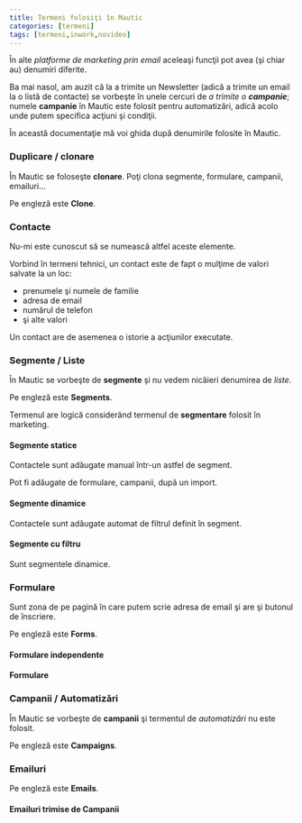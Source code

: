 ```yaml
---
title: Termeni folosiţi în Mautic
categories: [termeni]
tags: [termeni,inwork,novideo]
---
```


În alte _platforme de marketing prin email_ aceleaşi funcţii pot avea (şi chiar au) denumiri diferite.

Ba mai nasol, am auzit că la a trimite un Newsletter (adică a trimite un email la o listă de contacte) se vorbeşte în unele cercuri de _a trimite o **campanie**_; numele **campanie** în Mautic este folosit pentru automatizări, adică acolo unde putem specifica acţiuni şi condiţii.

În această documentaţie mă voi ghida după denumirile folosite în Mautic.

### Duplicare / clonare
În Mautic se foloseşte **clonare**. Poţi clona segmente, formulare, campanii, emailuri...

Pe engleză este **Clone**.

### Contacte
Nu-mi este cunoscut să se numească altfel aceste elemente.

Vorbind în termeni tehnici, un contact este de fapt o mulţime de valori salvate la un loc:
* prenumele şi numele de familie
* adresa de email
* numărul de telefon
* şi alte valori

Un contact are de asemenea o istorie a acţiunilor executate.

### Segmente / Liste
În Mautic se vorbeşte de **segmente** şi nu vedem nicăieri denumirea de _liste_.

Pe engleză este **Segments**.

Termenul are logică considerând termenul de **segmentare** folosit în marketing.

#### Segmente statice
Contactele sunt adăugate manual într-un astfel de segment.

Pot fi adăugate de formulare, campanii, după un import.

#### Segmente dinamice
Contactele sunt adăugate automat de filtrul definit în segment.

#### Segmente cu filtru
Sunt segmentele dinamice.

### Formulare
Sunt zona de pe pagină în care putem scrie adresa de email şi are şi butonul de înscriere.

Pe engleză este **Forms**.

#### Formulare independente


#### Formulare 



### Campanii / Automatizări
În Mautic se vorbeşte de **campanii** şi termentul de _automatizări_ nu este folosit.

Pe engleză este **Campaigns**.

### Emailuri
Pe engleză este **Emails**.

#### Emailuri trimise de Campanii










